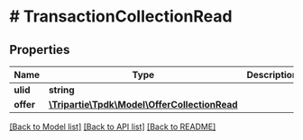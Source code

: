 # # TransactionCollectionRead

## Properties

Name | Type | Description | Notes
------------ | ------------- | ------------- | -------------
**ulid** | **string** |  |
**offer** | [**\Tripartie\Tpdk\Model\OfferCollectionRead**](OfferCollectionRead.md) |  |

[[Back to Model list]](../../README.md#models) [[Back to API list]](../../README.md#endpoints) [[Back to README]](../../README.md)
